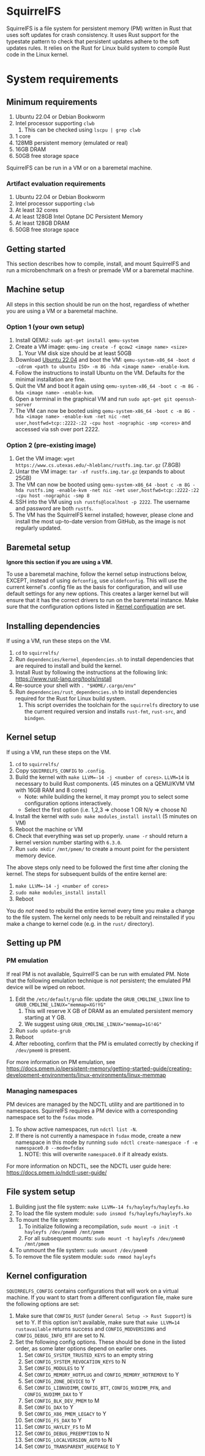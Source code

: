 # SquirrelFS 

SquirrelFS is a file system for persistent memory (PM) written in Rust that uses soft updates for crash consistency. It uses Rust support for the typestate pattern to check that persistent updates adhere to the soft updates rules. It relies on the Rust for Linux build system to compile Rust code in the Linux kernel.

# System requirements
## Minimum requirements

1. Ubuntu 22.04 or Debian Bookworm
2. Intel processor supporting `clwb`
   1. This can be checked using `lscpu | grep clwb`
3. 1 core
4. 128MB persistent memory (emulated or real)
5. 16GB DRAM
6. 50GB free storage space

SquirrelFS can be run in a VM or on a baremetal machine.

### Artifact evaluation requirements
1. Ubuntu 22.04 or Debian Bookworm
2. Intel processor supporting `clwb`
3. At least 32 cores
4. At least 128GB Intel Optane DC Persistent Memory
5. At least 128GB DRAM
6. 50GB free storage space

## Getting started 

This section describes how to compile, install, and mount SquirrelFS and run a microbenchmark on a fresh or premade VM or a baremetal machine. 

## Machine setup

All steps in this section should be run on the host, regardless of whether you are using a VM or a baremetal machine.

### Option 1 (your own setup)

1. Install QEMU: `sudo apt-get install qemu-system`
2. Create a VM image: `qemu-img create -f qcow2 <image name> <size>`
    1. Your VM disk size should be at least 50GB
3. Download [Ubuntu 22.04](https://ubuntu.com/download/desktop/thank-you?version=22.04.3&architecture=amd64) and boot the VM: `qemu-system-x86_64 -boot d -cdrom <path to ubuntu ISO> -m 8G -hda <image name> -enable-kvm`. 
4. Follow the instructions to install Ubuntu on the VM.  Defaults for the minimal installation are fine.
5. Quit the VM and boot it again using `qemu-system-x86_64 -boot c -m 8G -hda <image name> -enable-kvm`.
6. Open a terminal in the graphical VM and run `sudo apt-get git openssh-server`
7. The VM can now be booted using `qemu-system-x86_64 -boot c -m 8G -hda <image name> -enable-kvm -net nic -net user,hostfwd=tcp::2222-:22 -cpu host -nographic -smp <cores>` and accessed via ssh over port 2222.

### Option 2 (pre-existing image)

1. Get the VM image: `wget https://www.cs.utexas.edu/~hleblanc/rustfs.img.tar.gz` (7.8GB)
2. Untar the VM image: `tar -xf rustfs.img.tar.gz` (expands to about 25GB)
3. The VM can now be booted using `qemu-system-x86_64 -boot c -m 8G -hda rustfs.img -enable-kvm -net nic -net user,hostfwd=tcp::2222-:22 -cpu host -nographic -smp 8`
4. SSH into the VM using `ssh rustfs@localhost -p 2222`. The username and password are both `rustfs`.
5. The VM has the SquirrelFS kernel installed; however, please clone and install the most up-to-date version from GitHub, as the image is not regularly updated.

## Baremetal setup

**Ignore this section if you are using a VM.**

To use a baremetal machine, follow the kernel setup instructions below, EXCEPT, instead of using `defconfig`, use `olddefconfig`. 
This will use the current kernel's .config file as the basis for configuration, and will use default settings for any new options. 
This creates a larger kernel but will ensure that it has the correct drivers to run on the baremetal instance. 
Make sure that the configuration options listed in [Kernel configuation](#kernel-configuration) are set.

## Installing dependencies

If using a VM, run these steps on the VM.

1. `cd` to `squirrelfs/`
2. Run `dependencies/kernel_dependencies.sh` to install dependencies that are required to install and build the kernel.
3. Install Rust by following the instructions at the following link: https://www.rust-lang.org/tools/install
4. Re-source your shell with `. "$HOME/.cargo/env"`
5. Run `dependencies/rust_dependencies.sh` to install dependencies required for the Rust for Linux build system.
   1. This script overrides the toolchain for the `squirrelfs` directory to use the current required version and installs `rust-fmt`, `rust-src`, and `bindgen`. 

## Kernel setup 

If using a VM, run these steps on the VM. 

1. `cd` to `squirrelfs/`
2. Copy `SQUIRRELFS_CONFIG` to `.config`.
3. Build the kernel with `make LLVM=-14 -j <number of cores>`. `LLVM=14` is necessary to build Rust components. (45 minutes on a QEMU/KVM VM with 16GB RAM and 8 cores)
    - Note: while building the kernel, it may prompt you to select some configuration options interactively.
    - Select the first option (i.e. 1,2,3 => choose 1 OR N/y => choose N)
4. Install the kernel with `sudo make modules_install install` (5 minutes on VM)
5. Reboot the machine or VM
6. Check that everything was set up properly. `uname -r` should return a kernel version number starting with `6.3.0`. 
7.  Run `sudo mkdir /mnt/pmem/` to create a mount point for the persistent memory device.

The above steps only need to be followed the first time after cloning the kernel. The steps for subsequent builds of the entire kernel are:
1. `make LLVM=-14 -j <number of cores>`
2. `sudo make modules_install install`
3. Reboot

You do *not* need to rebuild the entire kernel every time you make a change to the file system. The kernel only needs to be rebuilt and reinstalled if you make a change to kernel code (e.g. in the `rust/` directory).

## Setting up PM
### PM emulation
If real PM is not available, SquirrelFS can be run with emulated PM. 
Note that the following emulation technique is *not* persistent; the emulated PM device will be wiped on reboot.

1. Edit the `/etc/default/grub` file: update the `GRUB_CMDLINE_LINUX` line to `GRUB_CMDLINE_LINUX="memmap=XG!YG"`
   1. This will reserve X GB of DRAM as an emulated persistent memory starting at Y GB. 
   2. We suggest using `GRUB_CMDLINE_LINUX="memmap=1G!4G"`
2. Run `sudo update-grub`
3. Reboot
4. After rebooting, confirm that the PM is emulated correctly by checking if `/dev/pmem0` is present.

For more information on PM emulation, see https://docs.pmem.io/persistent-memory/getting-started-guide/creating-development-environments/linux-environments/linux-memmap

### Managing namespaces
PM devices are managed by the NDCTL utility and are partitioned in to namespaces.
SquirrelFS requires a PM device with a corresponding namespace set to the `fsdax` mode. 

1. To show active namespaces, run `ndctl list -N`.
2. If there is not currently a namespace in `fsdax` mode, create a new namespace in this mode by running `sudo ndctl create-namespace -f -e namespace0.0 --mode=fsdax`
   1. NOTE: this will overwrite `namespace0.0` if it already exists. 

For more information on NDCTL, see the NDCTL user guide here: https://docs.pmem.io/ndctl-user-guide/

## File system setup

1. Building just the file system: `make LLVM=-14 fs/hayleyfs/hayleyfs.ko`
2. To load the file system module: `sudo insmod fs/hayleyfs/hayleyfs.ko`
3. To mount the file system:
    1. To initialize following a recompilation, `sudo mount -o init -t hayleyfs /dev/pmem0 /mnt/pmem`
    2. For all subsequent mounts: `sudo mount -t hayleyfs /dev/pmem0 /mnt/pmem`
5. To unmount the file system: `sudo umount /dev/pmem0`
6. To remove the file system module: `sudo rmmod hayleyfs`

## Kernel configuration
`SQUIRRELFS_CONFIG` contains configurations that will work on a virtual machine. 
If you want to start from a different configuration file, make sure the following options are set:

1. Make sure that `CONFIG_RUST` (under `General Setup -> Rust Support`) is set to Y. If this option isn't available, make sure that `make LLVM=14 rustavailable` returns success and `CONFIG_MODVERSIONS` and `CONFIG_DEBUG_INFO_BTF` are set to N.
2. Set the following config options. These should be done in the listed order, as some later options depend on earlier ones.
     1. Set `CONFIG_SYSTEM_TRUSTED_KEYS` to an empty string
     2. Set `CONFIG_SYSTEM_REVOCATION_KEYS` to N
     3. Set `CONFIG_MODULES` to Y 
     4. Set `CONFIG_MEMORY_HOTPLUG` and `CONFIG_MEMORY_HOTREMOVE` to Y
     5. Set `CONFIG_ZONE_DEVICE` to Y
     6. Set `CONFIG_LIBNVDIMM`, `CONFIG_BTT`, `CONFIG_NVDIMM_PFN`, and `CONFIG_NVDIMM_DAX` to Y
     7. Set `CONFIG_BLK_DEV_PMEM` to M
     8. Set `CONFIG_DAX` to Y
     9. Set `CONFIG_X86_PMEM_LEGACY` to Y
     10. Set `CONFIG_FS_DAX` to Y
     11. Set `CONFIG_HAYLEY_FS` to M
     12. Set `CONFIG_DEBUG_PREEMPTION` to N
     13. Set `CONFIG_LOCALVERSION_AUTO` to N
     14. Set `CONFIG_TRANSPARENT_HUGEPAGE` to Y